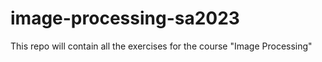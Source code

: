 # image-processing-sa2023

This repo will contain all the exercises for the course "Image Processing"